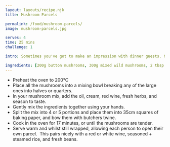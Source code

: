 ```yaml
---
layout: layouts/recipe.njk
title: Mushroom Parcels

permalink: /food/mushroom-parcels/
image: mushroom-parcels.jpg

serves: 4
time: 25 mins
challenge: 1

intro: Sometimes you've got to make an impression with dinner guests. Nothing quite does it like these mushroom parcels. I serve them still bundled up, so that each person can pull on the string and discover the fresh, fragrant smell of wild mushrooms.⁣

ingredients: [200g button mushrooms, 300g mixed wild mushrooms, 2 tbsp sunflower or olive oil, 6 tbsp cream (I use soy cream), 3 tbsp red wine, 'fresh bunch of coriander, thyme, and rosemary', salt and pepper]
---
```

- Preheat the oven to 200°C⁣
- Place all the mushrooms into a mixing bowl breaking any of the large ones into halves or quarters.⁣
- In your mushroom mix, add the oil, cream, red wine, fresh herbs, and season to taste.
- Gently mix the ingredients together using your hands.
- Split the mix into 4 or 5 portions and place them into 35cm squares of baking paper, and bow them with butchers twine.⁣
- Cook in the oven for 17 minutes, or until the mushrooms are tender.⁣
- Serve warm and whilst still wrapped, allowing each person to open their own parcel.⁣
⁣
This pairs nicely with a red or white wine, seasoned + steamed rice, and fresh beans.